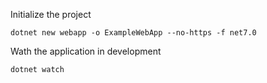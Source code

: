 Initialize the project

    dotnet new webapp -o ExampleWebApp --no-https -f net7.0

Wath the application in development

    dotnet watch

